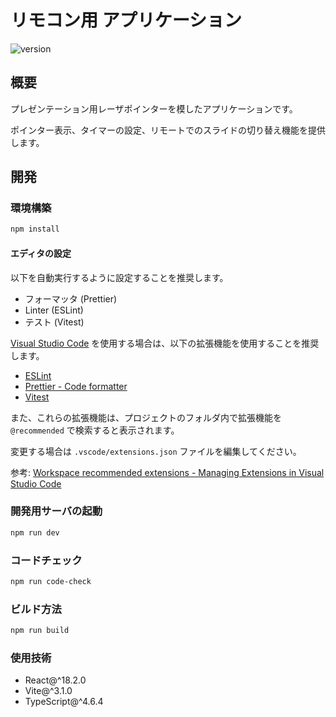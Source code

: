 # リモコン用 アプリケーション

![version](https://img.shields.io/badge/version-1.1.0-blue.svg)

## 概要

プレゼンテーション用レーザポインターを模したアプリケーションです。

ポインター表示、タイマーの設定、リモートでのスライドの切り替え機能を提供します。

## 開発

### 環境構築

```sh
npm install
```

#### エディタの設定

以下を自動実行するように設定することを推奨します。

- フォーマッタ (Prettier)
- Linter (ESLint)
- テスト (Vitest)

[Visual Studio Code](https://code.visualstudio.com/) を使用する場合は、以下の拡張機能を使用することを推奨します。

- [ESLint](https://marketplace.visualstudio.com/items?itemName=dbaeumer.vscode-eslint)
- [Prettier - Code formatter](https://marketplace.visualstudio.com/items?itemName=esbenp.prettier-vscode)
- [Vitest](https://marketplace.visualstudio.com/items?itemName=ZixuanChen.vitest-explorer)

また、これらの拡張機能は、プロジェクトのフォルダ内で拡張機能を `@recommended` で検索すると表示されます。

変更する場合は `.vscode/extensions.json` ファイルを編集してください。

参考: [Workspace recommended extensions - Managing Extensions in Visual Studio Code](https://code.visualstudio.com/docs/editor/extension-marketplace#_workspace-recommended-extensions)

### 開発用サーバの起動

```sh
npm run dev
```

### コードチェック

```sh
npm run code-check
```

### ビルド方法

```sh
npm run build
```

### 使用技術

- React@^18.2.0
- Vite@^3.1.0
- TypeScript@^4.6.4
